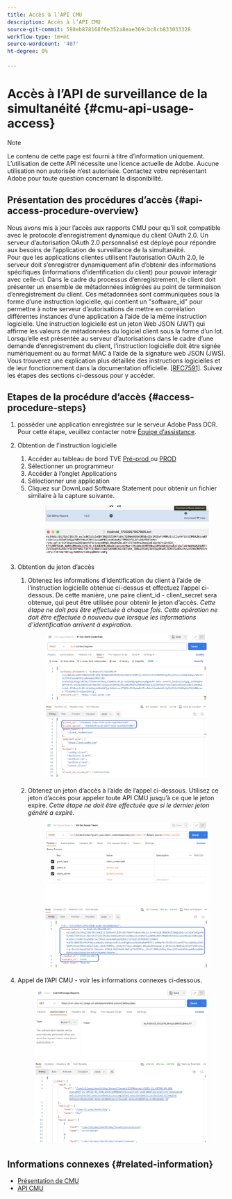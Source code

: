 ```yaml
---
title: Accès à l’API CMU
description: Accès à l’API CMU
source-git-commit: 598eb878168f6e352a8eae369cbc8cb833033328
workflow-type: tm+mt
source-wordcount: '407'
ht-degree: 0%

---
```


# Accès à l’API de surveillance de la simultanéité {#cmu-api-usage-access}

>[!NOTE]
>
>Le contenu de cette page est fourni à titre d’information uniquement. L’utilisation de cette API nécessite une licence actuelle de Adobe. Aucune utilisation non autorisée n’est autorisée. Contactez votre représentant Adobe pour toute question concernant la disponibilité.

## Présentation des procédures d’accès {#api-access-procedure-overview}

Nous avons mis à jour l’accès aux rapports CMU pour qu’il soit compatible avec le protocole d’enregistrement dynamique du client OAuth 2.0. Un serveur d’autorisation OAuth 2.0 personnalisé est déployé pour répondre aux besoins de l’application de surveillance de la simultanéité. \
Pour que les applications clientes utilisent l’autorisation OAuth 2.0, le serveur doit s’enregistrer dynamiquement afin d’obtenir des informations spécifiques (informations d’identification du client) pour pouvoir interagir avec celle-ci. Dans le cadre du processus d’enregistrement, le client doit présenter un ensemble de métadonnées intégrées au point de terminaison d’enregistrement du client.
Ces métadonnées sont communiquées sous la forme d’une instruction logicielle, qui contient un &quot;software_id&quot; pour permettre à notre serveur d’autorisations de mettre en corrélation différentes instances d’une application à l’aide de la même instruction logicielle.
Une instruction logicielle est un jeton Web JSON (JWT) qui affirme les valeurs de métadonnées du logiciel client sous la forme d’un lot. Lorsqu’elle est présentée au serveur d’autorisations dans le cadre d’une demande d’enregistrement du client, l’instruction logicielle doit être signée numériquement ou au format MAC à l’aide de la signature web JSON (JWS). \
Vous trouverez une explication plus détaillée des instructions logicielles et de leur fonctionnement dans la documentation officielle.  <a href="https://datatracker.ietf.org/doc/html/rfc7591" target="_blank">[RFC7591]</a>.
Suivez les étapes des sections ci-dessous pour y accéder.

## Etapes de la procédure d’accès {#access-procedure-steps}

1. posséder une application enregistrée sur le serveur Adobe Pass DCR. Pour cette étape, veuillez contacter notre [Équipe d’assistance](mailto:tve-support@adobe.com).
2. Obtention de l’instruction logicielle
   1. Accéder au tableau de bord TVE <a href="https://console-preprod.auth.adobe.com/#!/" target="_blank"> Pré-prod </a>  ou <a href="https://console.auth.adobe.com/" target="_blank">PROD</a>
   2. Sélectionner un programmeur
   3. Accéder à l’onglet Applications
   4. Sélectionner une application
   5. Cliquez sur DownLoad Software Statement pour obtenir un fichier similaire à la capture suivante.
      <figure>
          <img src="assets/software_statement_1_download.png"
               alt="Télécharger le relevé logiciel">
       </figure>
      <figure>
          <img src="assets/software_statement_2.png"
               alt="Exemple de relevé logiciel">
       </figure>

3. Obtention du jeton d’accès
   1. Obtenez les informations d’identification du client à l’aide de l’instruction logicielle obtenue ci-dessus et effectuez l’appel ci-dessous. De cette manière, une paire client_id - client_secret sera obtenue, qui peut être utilisée pour obtenir le jeton d’accès.
      *Cette étape ne doit pas être effectuée à chaque fois. Cette opération ne doit être effectuée à nouveau que lorsque les informations d’identification arrivent à expiration.*
      <figure>
          <img src="assets/dcr_request_1_get_client_credentials.png"
               alt="Obtention des informations d’identification du client">
       </figure>

   2. Obtenez un jeton d’accès à l’aide de l’appel ci-dessous. Utilisez ce jeton d’accès pour appeler toute API CMU jusqu’à ce que le jeton expire.
      *Cette étape ne doit être effectuée que si le dernier jeton généré a expiré.*
      <figure>
          <img src="assets/dcr_get_access_token_call.png"
               alt="Obtenir le jeton d’accès">
       </figure>

4. Appel de l’API CMU - voir les informations connexes ci-dessous.
   <figure>
          <img src="assets/call_cmu_reports_sample.png"
               alt="API d’appel CMU">
       </figure>

## Informations connexes {#related-information}

* [Présentation de CMU](/help/concurrency-monitoring/cm-usage-reports.md)
* [API CMU](/help/concurrency-monitoring/cmu-api.md)
